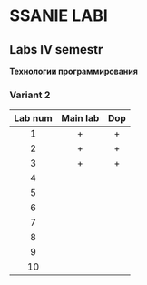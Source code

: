 # SSANIE LABI
## Labs IV semestr  
**Технологии программирования**  
### Variant 2  

| Lab num | Main lab | Dop |  
| :--: |:-:| :-:|  
| 1 | + | + |  
| 2 | + | + |  
| 3 | + | + |  
| 4 |  |  |  
| 5 |  |  |  
| 6 |  |  |  
| 7 |  |  |  
| 8 |  |  |  
| 9 |  |  |  
| 10 |  |  |  

